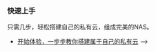 ### 快速上手

只需几步，轻松搭建自己的私有云，组成完美的NAS。

  * [开始体验，一步步教你搭建属于自己的私有云](/zh/guide/linkease_app/start.md) -->
